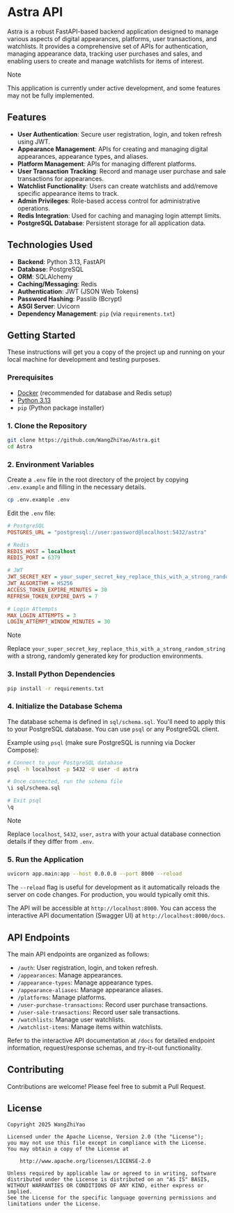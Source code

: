 # Astra API

Astra is a robust FastAPI-based backend application designed to manage various aspects of digital appearances,
platforms, user transactions, and watchlists. It provides a comprehensive set of APIs for authentication, managing
appearance data, tracking user purchases and sales, and enabling users to create and manage watchlists for items of
interest.

> [!NOTE]
> This application is currently under active development, and some features may not be fully
> implemented.

## Features

* **User Authentication**: Secure user registration, login, and token refresh using JWT.
* **Appearance Management**: APIs for creating and managing digital appearances, appearance types, and aliases.
* **Platform Management**: APIs for managing different platforms.
* **User Transaction Tracking**: Record and manage user purchase and sale transactions for appearances.
* **Watchlist Functionality**: Users can create watchlists and add/remove specific appearance items to track.
* **Admin Privileges**: Role-based access control for administrative operations.
* **Redis Integration**: Used for caching and managing login attempt limits.
* **PostgreSQL Database**: Persistent storage for all application data.

## Technologies Used

* **Backend**: Python 3.13, FastAPI
* **Database**: PostgreSQL
* **ORM**: SQLAlchemy
* **Caching/Messaging**: Redis
* **Authentication**: JWT (JSON Web Tokens)
* **Password Hashing**: Passlib (Bcrypt)
* **ASGI Server**: Uvicorn
* **Dependency Management**: `pip` (via `requirements.txt`)

## Getting Started

These instructions will get you a copy of the project up and running on your local machine for development and testing
purposes.

### Prerequisites

* [Docker](https://www.docker.com/get-started) (recommended for database and Redis setup)
* [Python 3.13](https://www.python.org/downloads/)
* `pip` (Python package installer)

### 1. Clone the Repository

```bash
git clone https://github.com/WangZhiYao/Astra.git
cd Astra
```

### 2. Environment Variables

Create a `.env` file in the root directory of the project by copying `.env.example` and filling in the necessary
details.

```bash
cp .env.example .env
```

Edit the `.env` file:

```ini
# PostgreSQL
POSTGRES_URL = "postgresql://user:password@localhost:5432/astra"

# Redis
REDIS_HOST = localhost
REDIS_PORT = 6379

# JWT
JWT_SECRET_KEY = your_super_secret_key_replace_this_with_a_strong_random_string
JWT_ALGORITHM = HS256
ACCESS_TOKEN_EXPIRE_MINUTES = 30
REFRESH_TOKEN_EXPIRE_DAYS = 7

# Login Attempts
MAX_LOGIN_ATTEMPTS = 3
LOGIN_ATTEMPT_WINDOW_MINUTES = 30
```

> [!NOTE]
> Replace `your_super_secret_key_replace_this_with_a_strong_random_string` with a strong, randomly generated key for
> production environments.

### 3. Install Python Dependencies

```bash
pip install -r requirements.txt
```

### 4. Initialize the Database Schema

The database schema is defined in `sql/schema.sql`. You'll need to apply this to your PostgreSQL database. You can use
`psql` or any PostgreSQL client.

Example using `psql` (make sure PostgreSQL is running via Docker Compose):

```bash
# Connect to your PostgreSQL database
psql -h localhost -p 5432 -U user -d astra

# Once connected, run the schema file
\i sql/schema.sql

# Exit psql
\q
```

> [!NOTE]
> Replace `localhost`, `5432`, `user`, `astra` with your actual database connection details if they differ from `.env`.

### 5. Run the Application

```bash
uvicorn app.main:app --host 0.0.0.0 --port 8000 --reload
```

The `--reload` flag is useful for development as it automatically reloads the server on code changes. For production,
you would typically omit this.

The API will be accessible at `http://localhost:8000`. You can access the interactive API documentation (Swagger UI) at
`http://localhost:8000/docs`.

## API Endpoints

The main API endpoints are organized as follows:

* `/auth`: User registration, login, and token refresh.
* `/appearances`: Manage appearances.
* `/appearance-types`: Manage appearance types.
* `/appearance-aliases`: Manage appearance aliases.
* `/platforms`: Manage platforms.
* `/user-purchase-transactions`: Record user purchase transactions.
* `/user-sale-transactions`: Record user sale transactions.
* `/watchlists`: Manage user watchlists.
* `/watchlist-items`: Manage items within watchlists.

Refer to the interactive API documentation at `/docs` for detailed endpoint information, request/response schemas, and
try-it-out functionality.

## Contributing

Contributions are welcome! Please feel free to submit a Pull Request.

## License

```text
Copyright 2025 WangZhiYao

Licensed under the Apache License, Version 2.0 (the "License");
you may not use this file except in compliance with the License.
You may obtain a copy of the License at

    http://www.apache.org/licenses/LICENSE-2.0

Unless required by applicable law or agreed to in writing, software
distributed under the License is distributed on an "AS IS" BASIS,
WITHOUT WARRANTIES OR CONDITIONS OF ANY KIND, either express or implied.
See the License for the specific language governing permissions and
limitations under the License.
```